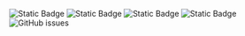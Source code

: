 ![Static Badge](https://img.shields.io/badge/blacklists-60-000000) ![Static Badge](https://img.shields.io/badge/blacklisted-2694600-cc0000) ![Static Badge](https://img.shields.io/badge/whitelisted-2244-00CC00) ![Static Badge](https://img.shields.io/badge/streaming_blacklist-28107-000000) ![GitHub issues](https://img.shields.io/github/issues/fabriziosalmi/blacklists)
